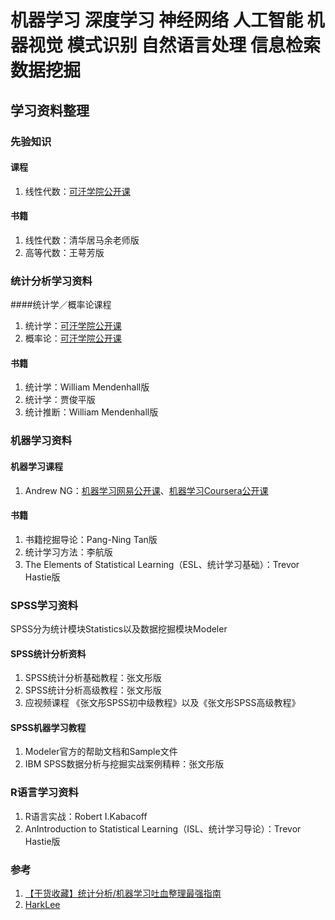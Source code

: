 # 机器学习 深度学习 神经网络 人工智能 机器视觉 模式识别 自然语言处理 信息检索 数据挖掘 
## 学习资料整理
### 先验知识  
#### 课程
1. 线性代数：[可汗学院公开课](http://open.163.com/special/Khan/linearalgebra.html)  

#### 书籍  
1. 线性代数：清华居马余老师版  
2. 高等代数：王萼芳版

### 统计分析学习资料    
####统计学／概率论课程  
1. 统计学：[可汗学院公开课](http://open.163.com/special/Khan/khstatistics.html)  
2. 概率论：[可汗学院公开课](http://open.163.com/special/Khan/probability.html)  

#### 书籍
1. 统计学：William Mendenhall版  
2. 统计学：贾俊平版  
3. 统计推断：William Mendenhall版  

### 机器学习资料  
#### 机器学习课程  
1. Andrew NG：[机器学习网易公开课](http://open.163.com/special/opencourse/machinelearning.html)、[机器学习Coursera公开课](https://www.coursera.org/learn/machine-learning#)  

#### 书籍  
1. 书籍挖掘导论：Pang-Ning Tan版
2. 统计学习方法：李航版  
3. The Elements of Statistical Learning（ESL、统计学习基础）：Trevor Hastie版  

### SPSS学习资料  
SPSS分为统计模块Statistics以及数据挖掘模块Modeler  
#### SPSS统计分析资料  
1. SPSS统计分析基础教程：张文彤版  
2. SPSS统计分析高级教程：张文彤版
3. 应视频课程 《张文彤SPSS初中级教程》以及《张文彤SPSS高级教程》  

#### SPSS机器学习教程  
1. Modeler官方的帮助文档和Sample文件  
2. IBM SPSS数据分析与挖掘实战案例精粹：张文彤版  

### R语言学习资料  
1. R语言实战：Robert I.Kabacoff  
2. AnIntroduction to Statistical Learning（ISL、统计学习导论）：Trevor Hastie版  

### 参考
1. [【干货收藏】统计分析/机器学习吐血整理最强指南](http://mp.weixin.qq.com/s?__biz=MzAxNzc3NDA3OA==&mid=2651304431&idx=1&sn=4e82688613ecc6ae7c0eabdd94c63e4d&scene=2&srcid=0522V4U6Pi5XVmh6bxAMDY02&from=timeline&isappinstalled=0#rd)
2. [HarkLee](http://www.cnblogs.com/hark0623/)
